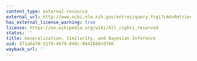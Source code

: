 ```yaml
---
content_type: external-resource
external_url: http://www.ncbi.nlm.nih.gov/entrez/query.fcgi?cmd=Retrieve&db=PubMed&dopt=Citation&list_uids=12048947
has_external_license_warning: true
license: https://en.wikipedia.org/wiki/All_rights_reserved
status: ''
title: Generalization, Similarity, and Bayesian Inference
uid: d71a6a70-51f0-46f9-848c-0442668c0766
wayback_url: ''
---
```

